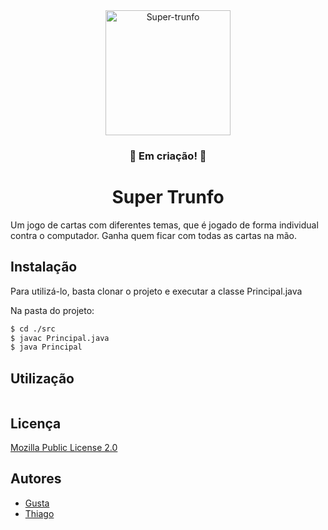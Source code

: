 <div align="center">
    <a href="https://ibb.co/CbFtS7g">
        <img height="200em" src="https://i.ibb.co/CbFtS7g/Super-trunfo.png" alt="Super-trunfo" border="0">
    </a>
</div>

<h3 align="center">🚧 Em criação! 🚧</h3>

<h1 align="center">Super Trunfo</h1> 

Um jogo de cartas com diferentes temas, que é jogado de forma individual contra o computador. Ganha quem ficar com todas as cartas na mão.


## Instalação

Para utilizá-lo, basta clonar o projeto e executar a classe Principal.java

Na pasta do projeto:
``` bash
$ cd ./src
$ javac Principal.java
$ java Principal
```
    
## Utilização

```bash

```


## Licença

[Mozilla Public License 2.0](https://www.mozilla.org/en-US/MPL/2.0/)


## Autores

- [Gusta](https://github.com/Gusta-snt/)
- [Thiago](https://github.com/ThiagoHF31)


